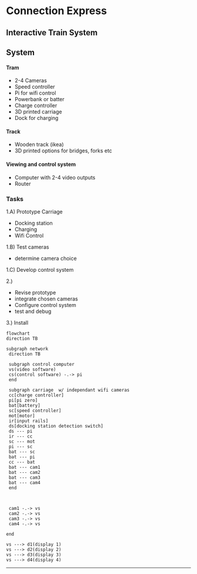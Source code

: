 # Connection Express
## Interactive Train System

## System

#### Tram
* 2-4 Cameras
* Speed controller
* Pi for wifi control
* Powerbank or batter
* Charge controller
* 3D printed carriage
* Dock for charging


#### Track
* Wooden track (ikea)
* 3D printed options for bridges, forks etc


#### Viewing and control system
* Computer with 2-4 video outputs
* Router


### Tasks
	
1.A) Prototype Carriage
- Docking station
- Charging 
- Wifi Control

1.B) Test cameras
- determine camera choice
 
1.C) Develop control system

2.) 
- Revise prototype 
- integrate chosen cameras
- Configure control system
- test and debug

3.)
Install

``` mermaid
flowchart  
direction TB

subgraph network  
 direction TB
 
 subgraph control computer
 vs(video software)
 cs(control software) -.-> pi
 end
 
 subgraph carriage  w/ independant wifi cameras
 cc[charge controller]
 pi[pi zero]  
 bat[battery]
 sc[speed controller]
 mot[motor]
 ir[input rails]
 ds[docking station detection switch]
 ds --- pi
 ir --- cc
 sc --- mot
 pi --- sc
 bat --- sc
 bat --- pi
 cc --- bat
 bat --- cam1
 bat --- cam2
 bat --- cam3
 bat --- cam4
 end  



 cam1 -.-> vs
 cam2 -.-> vs
 cam3 -.-> vs
 cam4 -.-> vs
 
end

vs ---> d1(display 1)
vs ---> d2(display 2)
vs ---> d3(display 3)
vs ---> d4(display 4)

```

****